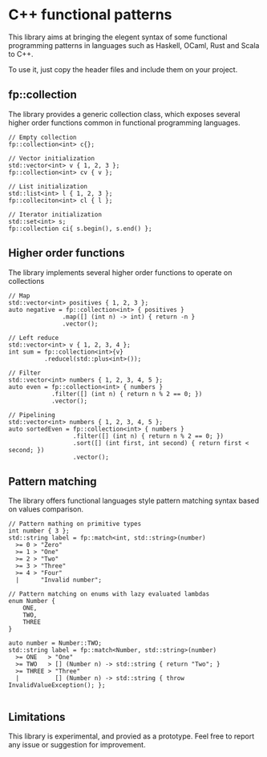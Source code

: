 C++ functional patterns
===

This library aims at bringing the elegent syntax of some functional programming patterns in languages such as Haskell, OCaml, Rust and Scala to C++.

To use it, just copy the header files and include them on your project.

fp::collection
---

The library provides a generic collection class, which exposes several higher order functions common in functional programming languages.


```
// Empty collection
fp::collection<int> c{};

// Vector initialization
std::vector<int> v { 1, 2, 3 };
fp::collection<int> cv { v };

// List initialization
std::list<int> l { 1, 2, 3 };
fp::colleciton<int> cl { l };

// Iterator initialization
std::set<int> s;
fp::collection ci{ s.begin(), s.end() };
```

Higher order functions
---

The library implements several higher order functions to operate on collections

```
// Map
std::vector<int> positives { 1, 2, 3 };
auto negative = fp::collection<int> { positives }
               .map([] (int n) -> int) { return -n }
               .vector();

// Left reduce
std::vector<int> v { 1, 2, 3, 4 };
int sum = fp::collection<int>{v}
          .reducel(std::plus<int>());

// Filter
std::vector<int> numbers { 1, 2, 3, 4, 5 };
auto even = fp::collection<int> { numbers }
            .filter([] (int n) { return n % 2 == 0; })
            .vector();

// Pipelining
std::vector<int> numbers { 1, 2, 3, 4, 5 };
auto sortedEven = fp::collection<int> { numbers }
                  .filter([] (int n) { return n % 2 == 0; })
                  .sort([] (int first, int second) { return first < second; })
                  .vector();
```

Pattern matching
---

The library offers functional languages style pattern matching syntax based on values comparison.

```
// Pattern mathing on primitive types
int number { 3 };
std::string label = fp::match<int, std::string>(number)
  >= 0 > "Zero"
  >= 1 > "One"
  >= 2 > "Two"
  >= 3 > "Three"
  >= 4 > "Four"
  |      "Invalid number";

// Pattern matching on enums with lazy evaluated lambdas
enum Number {
    ONE,
    TWO,
    THREE
}

auto number = Number::TWO;
std::string label = fp::match<Number, std::string>(number)
  >= ONE   > "One"
  >= TWO   > [] (Number n) -> std::string { return "Two"; }
  >= THREE > "Three"
  |          [] (Number n) -> std::string { throw InvalidValueException(); };
 
```

Limitations
---
This library is experimental, and provied as a prototype. Feel free to report any issue or suggestion for improvement.